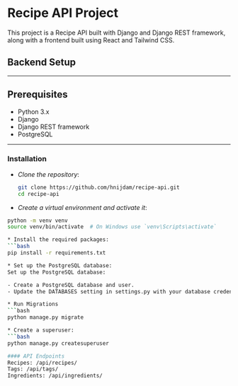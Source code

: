 # Recipe API Project

This project is a Recipe API built with Django and Django REST framework, along with a frontend built using React and Tailwind CSS.

## Backend Setup
---
## Prerequisites

- Python 3.x
- Django
- Django REST framework
- PostgreSQL
---
### Installation

* _Clone the repository_:
   ```bash
   git clone https://github.com/hnijdam/recipe-api.git
   cd recipe-api

* _Create a virtual environment and activate it_:

```bash
python -m venv venv
source venv/bin/activate  # On Windows use `venv\Scripts\activate`

* Install the required packages:
```bash
pip install -r requirements.txt

* Set up the PostgreSQL database:
Set up the PostgreSQL database:

- Create a PostgreSQL database and user.
- Update the DATABASES setting in settings.py with your database credentials.

* Run Migrations
```bash
python manage.py migrate

* Create a superuser:
```bash
python manage.py createsuperuser

#### API Endpoints
Recipes: /api/recipes/
Tags: /api/tags/
Ingredients: /api/ingredients/




